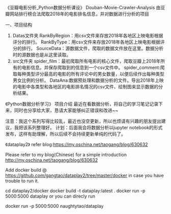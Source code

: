 《豆瓣电影分析_Python数据分析课设》
Douban-Movie-Crawler-Analysis
由豆瓣网站排行榜合法爬取2018年的电影排名信息，并对数据进行分析的项目

一、项目结构
1. Datas文件夹
RankByRegion：用csv文件来存放2018年各地区上映电影根据评分的排行。
RankByType：用csv文件来存放2018年各地区上映电影根据评分的排行。
SourceData：源数据文件，爬取的数据文件放在这里。数据分析时的源数据也是从这里读取。
2. src文件夹
spider_film：最初爬取所有电影的核心文件，爬取豆瓣上2018年所有的电影信息。并保存爬取到的信息到一个csv文件中。
spider_comment:爬取每种类型评分最高的电影的所有评论中的男女数量，以便后续作出每种类型男女比例的分析。
DataAna:数据预处理和数据分析的文件。导出2018年上映的电影中各类型和各地区的电影排名情况的csv文件、绘制图来显示数据的分析结果。

《Python数据分析学习》
项目介绍 最近在看数据分析，将自己的学习笔记记录下来，同时也分享给大家，恳请大家能够纠正错误和改进~~

注意：我这个系列写得比较乱，最近也没空更新，所以也烦请有兴趣的朋友提出建议，我把该系列整理好。 计划：后面我会将数据分析以jupyter notebook的形式发布，这样有助理解，所以后续不会持续更新单纯的代码了。

《dataplay2》
refer blog:https://my.oschina.net/taogang/blog/630632

Please refer to my blog(Chinese) for a simple introduction http://my.oschina.net/taogang/blog/630632

Add docker build @ https://github.com/gangtao/dataplay2/tree/master/docker in case you have trouble to run it.

cd dataplay2/docker
docker build -t dataplay:latest .
docker run -p 5000:5000 dataplay
or you can direcly run

docker run -p 5000:5000 naughtytao/dataplay
